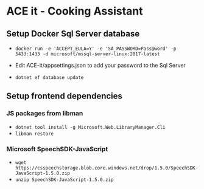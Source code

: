 
# ACE it - Cooking Assistant

## Setup Docker Sql Server database

* `docker run -e 'ACCEPT_EULA=Y' -e 'SA_PASSWORD=Pass@word' -p 5433:1433 -d microsoft/mssql-server-linux:2017-latest`

* Edit ACE-it/appsettings.json to add your password to the Sql Server

* `dotnet ef database update`

## Setup frontend dependencies

### JS packages from libman

* `dotnet tool install -g Microsoft.Web.LibraryManager.Cli`
* `libman restore`


### Microsoft SpeechSDK-JavaScript

* `wget https://csspeechstorage.blob.core.windows.net/drop/1.5.0/SpeechSDK-JavaScript-1.5.0.zip`
* `unzip SpeechSDK-JavaScript-1.5.0.zip`
